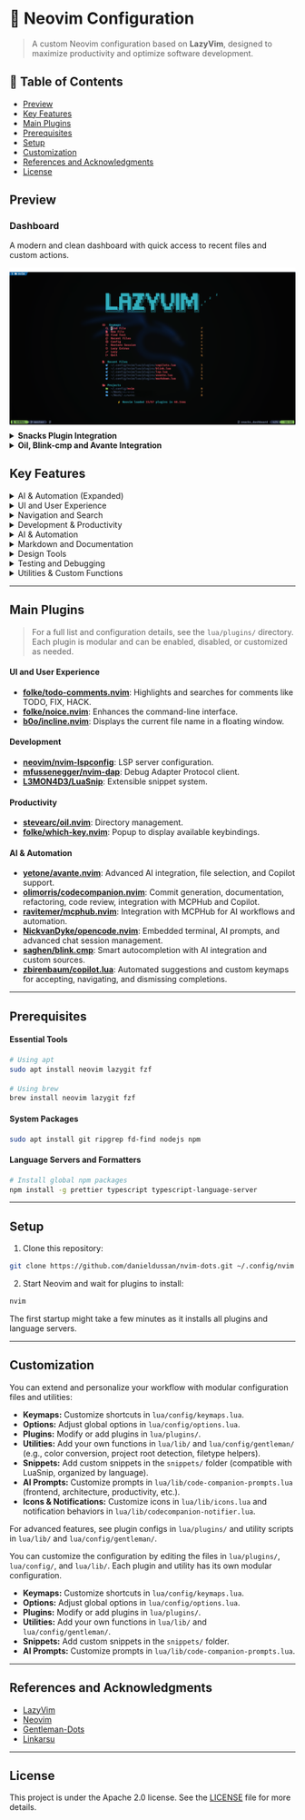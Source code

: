 # 🚀 Neovim Configuration

> A custom Neovim configuration based on **LazyVim**, designed to maximize productivity and optimize software development.

## 📑 Table of Contents

- [Preview](#preview)
- [Key Features](#key-features)
- [Main Plugins](#main-plugins)
- [Prerequisites](#prerequisites)
- [Setup](#setup)
- [Customization](#customization)
- [References and Acknowledgments](#references-and-acknowledgments)
- [License](#license)

## Preview

### Dashboard

A modern and clean dashboard with quick access to recent files and custom actions.

<div align="center">
  <img src="images/dashboard.png" alt="Dashboard View" width="800"/>
</div>

<details>
<summary><strong>Snacks Plugin Integration</strong></summary>

Powerful file navigation and search capabilities:

- Tree-style file explorer for project navigation
- Quick file search by name across the project
- Full-text search across all project files
- Integrated with fuzzy finder for fast results
  <img src="images/snacks.png" alt="Snacks Plugin"/>

</details>

<details>
<summary><strong>Oil, Blink-cmp and Avante Integration</strong></summary>

Seamless file management with Oil, intelligent code completion with Blink-cmp, and AI assistance with Avante.
<img src="images/oil-blink-avante.png" alt="Oil, Blink-cmp and Avante"/>

</details>

## Key Features

<details>
<summary> AI & Automation (Expanded)</summary>

- **Avante.nvim**: Advanced AI integration (disabled by default), Copilot support, file selection via Snacks, floating window management, and autocmds to prevent duplicate sessions.
- **Blink.cmp**: Smart autocompletion with AI sources and custom behaviors.
- **CodeCompanion.nvim**: Deep integration with MCPHub and Copilot, commit/documentation generation, refactoring, code review, custom prompts, and slash commands. Prompts are modular and can be customized in `lua/lib/code-companion-prompts.lua`.
- **Copilot.nvim**: Automated suggestions, custom keymaps for accepting, navigating, and dismissing completions.
- **MCPHub.nvim**: Auto-approval for MCP tools, slash commands, and variable injection in prompts.
- **Opencode.nvim**: Embedded terminal, Snacks integration, keymaps for asking, explaining, selecting, and managing chat sessions. Session management and chat manipulation are highly customizable.
- **Notifications & Icons**: Animated notification system for AI and productivity tasks, with a large set of custom icons for diagnostics, files, git, and UI (`lua/lib/icons.lua`).

</details>

<details>
<summary> UI and User Experience</summary>

- **Custom Theme**: Color configuration with support for transparency and themes such as `onedark` and `tokyonight`.
- **Modern Dashboard**: Snacks.nvim provides a visual dashboard, quick access to recent files, projects, and custom actions.
- **Advanced Status Bar**: Lualine.nvim displays contextual information, integrates with CodeCompanion and Oil, features dynamic icons, and extensions for special buffers.
- **Visual Indicators**: Large collection of custom icons for diagnostics, files, git, and UI (`lib/icons.lua`).
- **Visual Notifications**: Animated notification system for AI and productivity tasks.

</details>

<details>
<summary> Navigation and Search</summary>

- **Snacks.nvim**: Tree-style file explorer, fast text and file search, session management, scratchpad, and custom layouts.
- **Oil.nvim**: Advanced directory management, custom keymaps for quick actions, integration with devicons.
- **Flash.nvim**: Efficient navigation within files.

</details>

<details>
<summary> Development & Productivity</summary>

- **LSP (Language Server Protocol)**: Full configuration for TypeScript, Python, Rust, Lua, and more.
- **Smart Autocompletion**: Blink.cmp with LSP, snippets, buffer, path, and Avante; highly customizable keymaps and snippet behavior.
- **Debugging**: nvim-dap with graphical interface and virtual text.
- **Overseer.nvim**: Task management and command execution, custom templates for Maven and Python.
- **Custom Snippets**: Ready-to-use structure for adding language-specific snippets in `snippets/`, compatible with LuaSnip and easy to extend.
- **Optimized Keymaps**: Extensive custom mappings for navigation, buffers, integration with Snacks, Oil, CodeCompanion, Overseer, and AI. Review and customize in `lua/config/keymaps.lua`.

</details>

<details>
<summary> AI & Automation</summary>

- **Avante.nvim**: Integración avanzada (deshabilitada por defecto), soporte para Copilot, selección de archivos con Snacks, manejo de ventanas flotantes y autocmds para evitar duplicados.
- **Blink.cmp**: Autocompletado inteligente con integración AI y fuentes personalizadas.
- **CodeCompanion.nvim**: Integración con MCPHub y Copilot, generación de commits, documentación, refactorización y revisión de código, prompts y slash commands personalizados.
- **Copilot.nvim**: Sugerencias automáticas, keymaps personalizados para aceptar, navegar y descartar.
- **MCPHub.nvim**: Autoaprobación de herramientas MCP, slash commands y variables MCP en prompts.
- **Opencode.nvim**: Terminal embebida, integración con Snacks, keymaps para preguntar, explicar, seleccionar y manipular sesiones de chat.

</details>

<details>
<summary> Markdown and Documentation</summary>

- **Markdown Rendering**: Enhanced support for Markdown editing with render-markdown.nvim.
- **Documentation View**: nvim-docs-view for viewing documentation directly within Neovim.

</details>

<details>
<summary> Design Tools</summary>

- **Color Picker**: Utilities for color conversion (hex, rgb, hsl) and buffer replacement (`gentleman/utils.lua`).
- **Tailwind Tools**: Tools for sorting Tailwind CSS classes.

</details>

<details>
<summary> Testing and Debugging</summary>

- **Testing Support**: Unit test generation with CodeCompanion and custom templates in Overseer.
- **Advanced Debugging**: Debugging configuration with support for multiple languages.

</details>

<details>
<summary> Utilities & Custom Functions</summary>

- **Custom Utilities**: Functions for retrieving user configuration, project root, filetype, and Telescope selection (`lib/util.lua`). Includes utilities for color conversion, buffer manipulation, and plugin helpers.
- **Custom Prompts**: AI prompts focused on frontend, architecture, and productivity (`lib/code-companion-prompts.lua`). You can add, modify, or extend prompts for personalized workflows.

</details>

---

## Main Plugins

> For a full list and configuration details, see the `lua/plugins/` directory. Each plugin is modular and can be enabled, disabled, or customized as needed.

#### UI and User Experience

- **[folke/todo-comments.nvim](https://github.com/folke/todo-comments.nvim)**: Highlights and searches for comments like TODO, FIX, HACK.
- **[folke/noice.nvim](https://github.com/folke/noice.nvim)**: Enhances the command-line interface.
- **[b0o/incline.nvim](https://github.com/b0o/incline.nvim)**: Displays the current file name in a floating window.

#### Development

- **[neovim/nvim-lspconfig](https://github.com/neovim/nvim-lspconfig)**: LSP server configuration.
- **[mfussenegger/nvim-dap](https://github.com/mfussenegger/nvim-dap)**: Debug Adapter Protocol client.
- **[L3MON4D3/LuaSnip](https://github.com/L3MON4D3/LuaSnip)**: Extensible snippet system.

#### Productivity

- **[stevearc/oil.nvim](https://github.com/stevearc/oil.nvim)**: Directory management.
- **[folke/which-key.nvim](https://github.com/folke/which-key.nvim)**: Popup to display available keybindings.

#### AI & Automation

- **[yetone/avante.nvim](https://github.com/yetone/avante.nvim)**: Advanced AI integration, file selection, and Copilot support.
- **[olimorris/codecompanion.nvim](https://github.com/olimorris/codecompanion.nvim)**: Commit generation, documentation, refactoring, code review, integration with MCPHub and Copilot.
- **[ravitemer/mcphub.nvim](https://github.com/ravitemer/mcphub.nvim)**: Integration with MCPHub for AI workflows and automation.
- **[NickvanDyke/opencode.nvim](https://github.com/NickvanDyke/opencode.nvim)**: Embedded terminal, AI prompts, and advanced chat session management.
- **[saghen/blink.cmp](https://github.com/saghen/blink.cmp)**: Smart autocompletion with AI integration and custom sources.
- **[zbirenbaum/copilot.lua](https://github.com/zbirenbaum/copilot.lua)**: Automated suggestions and custom keymaps for accepting, navigating, and dismissing completions.

---

## Prerequisites

#### Essential Tools

```bash
# Using apt
sudo apt install neovim lazygit fzf

# Using brew
brew install neovim lazygit fzf
```

#### System Packages

```bash
sudo apt install git ripgrep fd-find nodejs npm
```

#### Language Servers and Formatters

```bash
# Install global npm packages
npm install -g prettier typescript typescript-language-server
```

---

## Setup

1. Clone this repository:

```bash
git clone https://github.com/danieldussan/nvim-dots.git ~/.config/nvim
```

2. Start Neovim and wait for plugins to install:

```bash
nvim
```

The first startup might take a few minutes as it installs all plugins and language servers.

---

## Customization

You can extend and personalize your workflow with modular configuration files and utilities:

- **Keymaps:** Customize shortcuts in `lua/config/keymaps.lua`.
- **Options:** Adjust global options in `lua/config/options.lua`.
- **Plugins:** Modify or add plugins in `lua/plugins/`.
- **Utilities:** Add your own functions in `lua/lib/` and `lua/config/gentleman/` (e.g., color conversion, project root detection, filetype helpers).
- **Snippets:** Add custom snippets in the `snippets/` folder (compatible with LuaSnip, organized by language).
- **AI Prompts:** Customize prompts in `lua/lib/code-companion-prompts.lua` (frontend, architecture, productivity, etc.).
- **Icons & Notifications:** Customize icons in `lua/lib/icons.lua` and notification behaviors in `lua/lib/codecompanion-notifier.lua`.

For advanced features, see plugin configs in `lua/plugins/` and utility scripts in `lua/lib/` and `lua/config/gentleman/`.

You can customize the configuration by editing the files in `lua/plugins/`, `lua/config/`, and `lua/lib/`. Each plugin and utility has its own modular configuration. 

- **Keymaps:** Customize shortcuts in `lua/config/keymaps.lua`.
- **Options:** Adjust global options in `lua/config/options.lua`.
- **Plugins:** Modify or add plugins in `lua/plugins/`.
- **Utilities:** Add your own functions in `lua/lib/` and `lua/config/gentleman/`.
- **Snippets:** Add custom snippets in the `snippets/` folder.
- **AI Prompts:** Customize prompts in `lua/lib/code-companion-prompts.lua`.

---

## References and Acknowledgments

- [LazyVim](https://github.com/LazyVim/LazyVim)
- [Neovim](https://neovim.io/)
- [Gentleman-Dots](https://github.com/Gentleman-Programming/Gentleman.Dots/tree/main)
- [Linkarsu](https://github.com/linkarzu/dotfiles-latest)

---

## License

This project is under the Apache 2.0 license. See the [LICENSE](LICENSE) file for more details.
